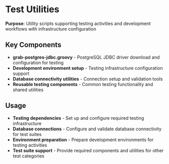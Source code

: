 # Test Utilities

**Purpose**: Utility scripts supporting testing activities and development workflows with infrastructure configuration

## Key Components

- **grab-postgres-jdbc.groovy** - PostgreSQL JDBC driver download and configuration for testing
- **Development environment setup** - Testing infrastructure configuration support
- **Database connectivity utilities** - Connection setup and validation tools
- **Reusable testing components** - Common testing functionality and shared utilities

## Usage

- **Testing dependencies** - Set up and configure required testing infrastructure
- **Database connections** - Configure and validate database connectivity for test suites
- **Environment preparation** - Prepare development environments for testing activities
- **Test suite support** - Provide required components and utilities for other test categories
